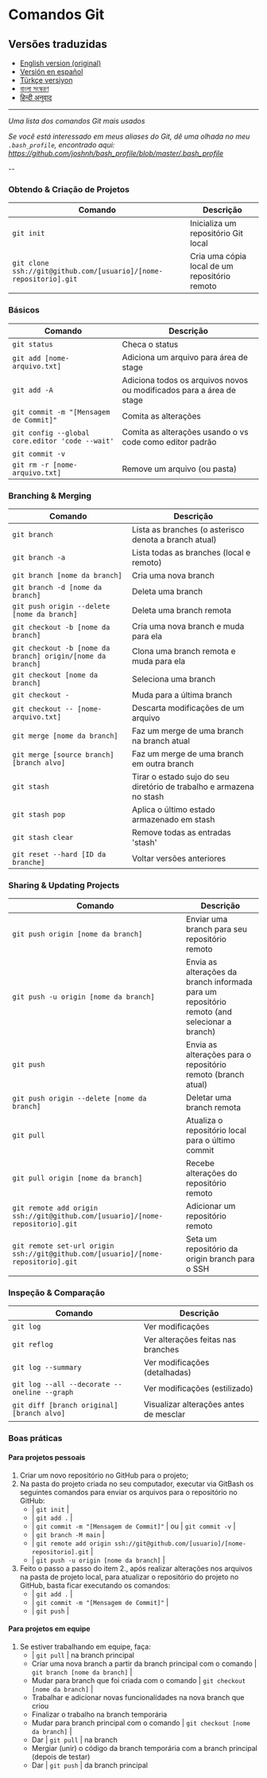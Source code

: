 Comandos Git
============

## Versões traduzidas
- [English version (original)](README.md)
- [Versión en español](READMEes.md)
- [Türkçe versiyon](READMEtr.md)
- [বাংলা সংস্করণ](READMEbn.md)
- [हिन्दी अनुवाद](READMEhi.md)

___

_Uma lista dos comandos Git mais usados_

*Se você está interessado em meus aliases do Git, dê uma olhada no meu `.bash_profile`, encontrado aqui: https://github.com/joshnh/bash_profile/blob/master/.bash_profile*

--

### Obtendo & Criação de Projetos

| Comando | Descrição |
| ------- | --------- |
| `git init` | Inicializa um repositório Git local |
| `git clone ssh://git@github.com/[usuario]/[nome-repositorio].git` | Cria uma cópia local de um repositório remoto |

### Básicos

| Comando | Descrição |
| ------- | --------- |
| `git status` | Checa o status |
| `git add [nome-arquivo.txt]` | Adiciona um arquivo para área de stage |
| `git add -A` | Adiciona todos os arquivos novos ou modificados para a área de stage |
| `git commit -m "[Mensagem de Commit]"` | Comita as alterações |
| `git config --global core.editor 'code --wait'` | Comita as alterações usando o vs code como editor padrão |
| `git commit -v` | | Comita as alterações usando o editor de texto que estiver definido |
| `git rm -r [nome-arquivo.txt]` | Remove um arquivo (ou pasta) |

### Branching & Merging

| Comando | Descrição |
| ------- | --------- |
| `git branch` | Lista as branches (o asterisco denota a branch atual) |
| `git branch -a` | Lista todas as branches (local e remoto) |
| `git branch [nome da branch]` | Cria uma nova branch |
| `git branch -d [nome da branch]` | Deleta uma branch |
| `git push origin --delete [nome da branch]` | Deleta uma branch remota |
| `git checkout -b [nome da branch]` | Cria uma nova branch e muda para ela |
| `git checkout -b [nome da branch] origin/[nome da branch]` | Clona uma branch remota e muda para ela |
| `git checkout [nome da branch]` | Seleciona uma branch |
| `git checkout -` | Muda para a última branch |
| `git checkout -- [nome-arquivo.txt]` | Descarta modificações de um arquivo |
| `git merge [nome da branch]` | Faz um merge de uma branch na branch atual |
| `git merge [source branch] [branch alvo]` | Faz um merge de uma branch em outra branch |
| `git stash` | Tirar o estado sujo do seu diretório de trabalho e armazena no stash |
| `git stash pop` | Aplica o último estado armazenado em stash |
| `git stash clear` | Remove todas as entradas 'stash' |
| `git reset --hard [ID da branche]` | Voltar versões anteriores |

### Sharing & Updating Projects

| Comando | Descrição |
| ------- | --------- |
| `git push origin [nome da branch]` | Enviar uma branch para seu repositório remoto |
| `git push -u origin [nome da branch]` | Envia as alterações da branch informada para um repositório remoto (and selecionar a branch) |
| `git push` | Envia as alterações para o repositório remoto (branch atual) |
| `git push origin --delete [nome da branch]` | Deletar uma branch remota |
| `git pull` | Atualiza o repositório local para o último commit |
| `git pull origin [nome da branch]` | Recebe alterações do repositório remoto |
| `git remote add origin ssh://git@github.com/[usuario]/[nome-repositorio].git` | Adicionar um repositório remoto |
| `git remote set-url origin ssh://git@github.com/[usuario]/[nome-repositorio].git` | Seta um repositório da origin branch para o SSH |

### Inspeção & Comparação

| Comando | Descrição |
| ------- | --------- |
| `git log` | Ver modificações |
| `git reflog` | Ver alterações feitas nas branches |
| `git log --summary` | Ver modificações (detalhadas) |
| `git log --all --decorate --oneline --graph` | Ver modificações (estilizado) |
| `git diff [branch original] [branch alvo]` | Visualizar alterações antes de mesclar |

### Boas práticas

#### Para projetos pessoais

1. Criar um novo repositório no GitHub para o projeto;
2. Na pasta do projeto criada no seu computador, executar via GitBash os seguintes comandos para enviar os arquivos para o repositório no GitHub:
   * | `git init` |
   * | `git add .` |
   * | `git commit -m "[Mensagem de Commit]"` | ou | `git commit -v` |
   * | `git branch -M main` |
   * | `git remote add origin ssh://git@github.com/[usuario]/[nome-repositorio].git` |
   * | `git push -u origin [nome da branch]` |
3. Feito o passo a passo do item 2., após realizar alterações nos arquivos na pasta de projeto local, para atualizar o repositório do projeto no GitHub, basta ficar executando os comandos:
   * | `git add .` |
   * | `git commit -m "[Mensagem de Commit]"` |
   * | `git push` |

#### Para projetos em equipe

1. Se estiver trabalhando em equipe, faça:
   * | `git pull` | na branch principal
   * Criar uma nova branch a partir da branch principal com o comando | `git branch [nome da branch]` |
   * Mudar para branch que foi criada com o comando | `git checkout [nome da branch]` |
   * Trabalhar e adicionar novas funcionalidades na nova branch que criou
   * Finalizar o trabalho na branch temporária
   * Mudar para branch principal com o comando | `git checkout [nome da branch]` |
   * Dar | `git pull` | na branch
   * Mergiar (unir) o código da branch temporária com a branch principal (depois de testar)
   * Dar | `git push` | da branch principal
